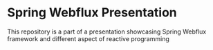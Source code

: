 # Spring Webflux Presentation
This repository is a part of a presentation showcasing Spring Webflux framework and different aspect of reactive programming